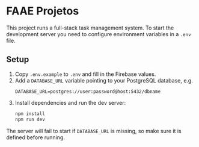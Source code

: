 # FAAE Projetos

This project runs a full-stack task management system. To start the development server you need to configure environment variables in a `.env` file.

## Setup
1. Copy `.env.example` to `.env` and fill in the Firebase values.
2. Add a `DATABASE_URL` variable pointing to your PostgreSQL database, e.g.
   ```
   DATABASE_URL=postgres://user:password@host:5432/dbname
   ```
3. Install dependencies and run the dev server:
   ```bash
   npm install
   npm run dev
   ```

The server will fail to start if `DATABASE_URL` is missing, so make sure it is defined before running.
